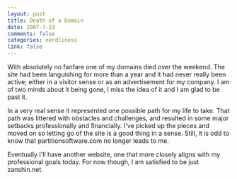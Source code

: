 ```yaml
--- 
layout: post
title: Death of a Domain
date: 2007-7-23
comments: false
categories: nerdliness
link: false
---
```

With absolutely no fanfare one of my domains died over the weekend.  The site had been languishing for more than a year and it had never really been active; either in a visitor sense or as an advertisement for my company.  I am of two minds about it being gone, I miss the idea of it and I am glad to be past it.

In a very real sense it represented one possible path for my life to take.  That path was littered with obstacles and challenges, and resulted in some major setbacks professionally and financially.  I've picked up the pieces and moved on so letting go of the site is a good thing in a sense.  Still, it is odd to know that partitionsoftware.com no longer leads to me.

Eventually I'll have another website, one that more closely aligns with my professional goals today.  For now though, I am satisfied to be just zanshin.net.
